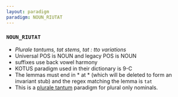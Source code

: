 ```yaml
---
layout: paradigm
paradigm: NOUN_RIUTAT
---
```

### ` NOUN_RIUTAT `

* _Plurale tantums, tat stems, tat : tto variations_
* Universal POS is NOUN and legacy POS is NOUN
* suffixes use back vowel harmony
* KOTUS paradigm used in their dictionary is 9-C
* The lemmas must end in * at * (which will be deleted to form an invariant stub) and the regex matching the lemma is ` tat `
* This is a [plurale tantum](https://en.wikipedia.org/wiki/Plurale_tantum) paradigm for plural only nominals.
